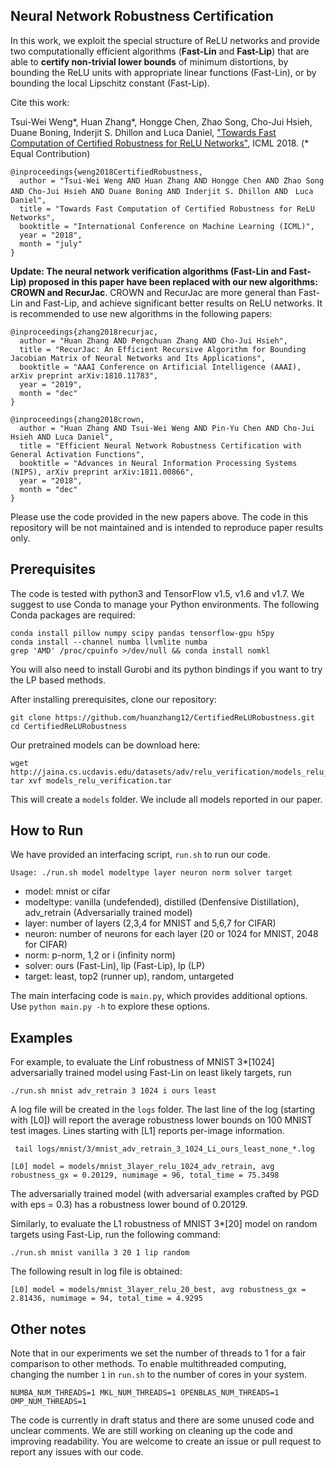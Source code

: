 Neural Network Robustness Certification
-----------------------

In this work, we exploit the special structure of ReLU networks and provide two computationally efficient algorithms (**Fast-Lin** and **Fast-Lip**) that are able to **certify non-trivial lower bounds** of minimum distortions, by bounding the ReLU units with appropriate linear functions (Fast-Lin), or by bounding the local Lipschitz constant (Fast-Lip).

Cite this work:

Tsui-Wei Weng\*, Huan Zhang\*, Hongge Chen, Zhao Song, Cho-Jui Hsieh, Duane Boning, Inderjit S. Dhillon and Luca Daniel, ["Towards Fast Computation of Certified Robustness
for ReLU Networks"](https://arxiv.org/abs/1804.09699), ICML 2018. (\* Equal Contribution)

```
@inproceedings{weng2018CertifiedRobustness,
  author = "Tsui-Wei Weng AND Huan Zhang AND Hongge Chen AND Zhao Song AND Cho-Jui Hsieh AND Duane Boning AND Inderjit S. Dhillon AND　Luca Daniel",
  title = "Towards Fast Computation of Certified Robustness for ReLU Networks",
  booktitle = "International Conference on Machine Learning (ICML)",
  year = "2018",
  month = "july"
}
```

**Update: The neural network verification algorithms (Fast-Lin and Fast-Lip)
proposed in this paper have been replaced with our new algorithms: CROWN
and RecurJac**.  CROWN and RecurJac are more general than Fast-Lin and
Fast-Lip, and achieve significant better results on ReLU networks. It is
recommended to use new algorithms in the following papers:


```
@inproceedings{zhang2018recurjac,
  author = "Huan Zhang AND Pengchuan Zhang AND Cho-Jui Hsieh",
  title = "RecurJac: An Efficient Recursive Algorithm for Bounding Jacobian Matrix of Neural Networks and Its Applications",
  booktitle = "AAAI Conference on Artificial Intelligence (AAAI), arXiv preprint arXiv:1810.11783",
  year = "2019",
  month = "dec"
}
```

```
@inproceedings{zhang2018crown,
  author = "Huan Zhang AND Tsui-Wei Weng AND Pin-Yu Chen AND Cho-Jui Hsieh AND Luca Daniel",
  title = "Efficient Neural Network Robustness Certification with General Activation Functions",
  booktitle = "Advances in Neural Information Processing Systems (NIPS), arXiv preprint arXiv:1811.00866",
  year = "2018",
  month = "dec"
}
```

Please use the code provided in the new papers above. The code in this repository will be not maintained and is intended to reproduce paper results only. 

Prerequisites
-----------------------

The code is tested with python3 and TensorFlow v1.5, v1.6 and v1.7. We suggest to use Conda to manage your Python environments.
The following Conda packages are required:

```
conda install pillow numpy scipy pandas tensorflow-gpu h5py
conda install --channel numba llvmlite numba
grep 'AMD' /proc/cpuinfo >/dev/null && conda install nomkl
```

You will also need to install Gurobi and its python bindings if you want to try the LP based methods. 

After installing prerequisites, clone our repository:

```
git clone https://github.com/huanzhang12/CertifiedReLURobustness.git
cd CertifiedReLURobustness
```

Our pretrained models can be download here:

```
wget http://jaina.cs.ucdavis.edu/datasets/adv/relu_verification/models_relu_verification.tar
tar xvf models_relu_verification.tar
```

This will create a `models` folder. We include all models reported in our paper.

How to Run
--------------------

We have provided an interfacing script, `run.sh` to run our code.

```
Usage: ./run.sh model modeltype layer neuron norm solver target
```

* model: mnist or cifar
* modeltype: vanilla (undefended), distilled (Denfensive Distillation), adv\_retrain (Adversarially trained model)
* layer: number of layers (2,3,4 for MNIST and 5,6,7 for CIFAR)
* neuron: number of neurons for each layer (20 or 1024 for MNIST, 2048 for CIFAR)
* norm: p-norm, 1,2 or i (infinity norm)
* solver: ours (Fast-Lin), lip (Fast-Lip), lp (LP)
* target: least, top2 (runner up), random, untargeted

The main interfacing code is `main.py`, which provides additional options. Use `python main.py -h` to explore these options.

Examples
----------------

For example, to evaluate the Linf robustness of MNIST 3\*[1024] adversarially trained model using Fast-Lin on least likely targets, run

```
./run.sh mnist adv_retrain 3 1024 i ours least
```

A log file will be created in the `logs` folder. The last line of the log (starting with [L0]) will report the average
robustness lower bounds on 100 MNIST test images. Lines starting with [L1] reports per-image information.

```
 tail logs/mnist/3/mnist_adv_retrain_3_1024_Li_ours_least_none_*.log
```

```
[L0] model = models/mnist_3layer_relu_1024_adv_retrain, avg robustness_gx = 0.20129, numimage = 96, total_time = 75.3498
```

The adversarially trained model (with adversarial examples crafted by PGD with eps = 0.3) has a robustness lower bound of 0.20129.

Similarly, to evaluate the L1 robustness of MNIST 3\*[20] model on random targets using Fast-Lip, run the following command:

```
./run.sh mnist vanilla 3 20 1 lip random
```

The following result in log file is obtained:

```
[L0] model = models/mnist_3layer_relu_20_best, avg robustness_gx = 2.81436, numimage = 94, total_time = 4.9295
```


Other notes
-------------------

Note that in our experiments we set the number of threads to 1 for a fair comparison to other methods.
To enable multithreaded computing, changing the number `1` in `run.sh` to the number of cores in your system.

```
NUMBA_NUM_THREADS=1 MKL_NUM_THREADS=1 OPENBLAS_NUM_THREADS=1 OMP_NUM_THREADS=1
```

The code is currently in draft status and there are some unused code and
unclear comments. We are still working on cleaning up the code and improving readability.
You are welcome to create an issue or pull request to report any issues with our code.

